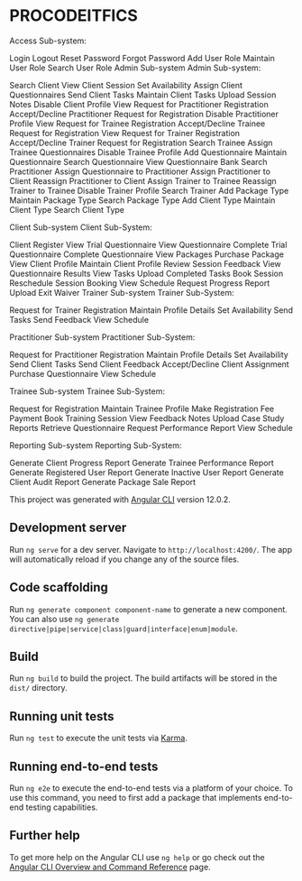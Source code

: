 # PROCODEITFICS
Access Sub-system:

Login
Logout
Reset Password
Forgot Password
Add User Role
Maintain User Role
Search User Role
Admin Sub-system
Admin Sub-system:

Search Client
View Client Session
Set Availability
Assign Client Questionnaires
Send Client Tasks
Maintain Client Tasks
Upload Session Notes
Disable Client Profile
View Request for Practitioner Registration
Accept/Decline Practitioner Request for Registration
Disable Practitioner Profile
View Request for Trainee Registration
Accept/Decline Trainee Request for Registration
View Request for Trainer Registration
Accept/Decline Trainer Request for Registration
Search Trainee
Assign Trainee Questionnaires
Disable Trainee Profile
Add Questionnaire
Maintain Questionnaire
Search Questionnaire
View Questionnaire Bank
Search Practitioner
Assign Questionnaire to Practitioner
Assign Practitioner to Client
Reassign Practitioner to Client
Assign Trainer to Trainee
Reassign Trainer to Trainee
Disable Trainer Profile 
Search Trainer
Add Package Type
Maintain Package Type
Search Package Type
Add Client Type
Maintain Client Type
Search Client Type

Client Sub-system
Client Sub-System:

Client Register
View Trial Questionnaire
View Questionnaire
Complete Trial Questionnaire
Complete Questionnaire
View Packages
Purchase Package
View Client Profile
Maintain Client Profile
Review Session Feedback
View Questionnaire Results
View Tasks
Upload Completed Tasks
Book Session
Reschedule Session Booking
View Schedule
Request Progress Report
Upload Exit Waiver
Trainer Sub-system
Trainer Sub-System:

Request for Trainer Registration
Maintain Profile Details
Set Availability 
Send Tasks 
Send Feedback
View Schedule


Practitioner Sub-system
Practitioner Sub-System:

Request for Practitioner Registration
Maintain Profile Details
Set Availability
Send Client Tasks
Send Client Feedback
Accept/Decline Client Assignment
Purchase Questionnaire
View Schedule


Trainee Sub-system
Trainee Sub-System:

Request for Registration
Maintain Trainee Profile
Make Registration Fee Payment
Book Training Session
View Feedback Notes
Upload Case Study Reports
Retrieve Questionnaire
Request Performance Report
View Schedule

  Reporting Sub-system
Reporting Sub-System:

Generate Client Progress Report
Generate Trainee Performance Report
Generate Registered User Report 
Generate Inactive User Report
Generate Client Audit Report
Generate Package Sale Report



This project was generated with [Angular CLI](https://github.com/angular/angular-cli) version 12.0.2.

## Development server

Run `ng serve` for a dev server. Navigate to `http://localhost:4200/`. The app will automatically reload if you change any of the source files.

## Code scaffolding

Run `ng generate component component-name` to generate a new component. You can also use `ng generate directive|pipe|service|class|guard|interface|enum|module`.

## Build

Run `ng build` to build the project. The build artifacts will be stored in the `dist/` directory.

## Running unit tests

Run `ng test` to execute the unit tests via [Karma](https://karma-runner.github.io).

## Running end-to-end tests

Run `ng e2e` to execute the end-to-end tests via a platform of your choice. To use this command, you need to first add a package that implements end-to-end testing capabilities.

## Further help

To get more help on the Angular CLI use `ng help` or go check out the [Angular CLI Overview and Command Reference](https://angular.io/cli) page.
